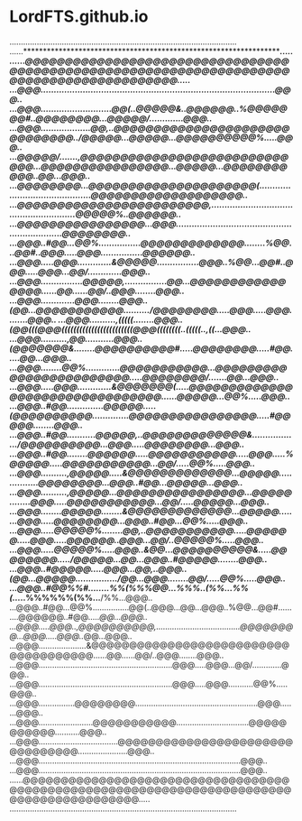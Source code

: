 # LordFTS.github.io

....................................................................................................
......*****************************************************************************************.....
......@@@@@@@@@@@@@@@@@@@@@@@@@@@@@@@@@@@@@@@@@@@@@@@@@@@@@@@@@@@@@@@@@@@@@@@@@@@@@@@@@@@@@@@@@.....
...@@@.........................................................................................@@@..
...@@@...........................@@(..@@@@@&..@@@@@@..%@@@@@@@#..@@@@@@@@...@@@@@/.............@@@..
...@@@...................@@,..@@@@@@@@@@@@@@@@@@@@@@@@@@@@@@../@@@@@...@@@@@...@@@@@@@@@@%.....@@@..
...@@@@@/.......,@@@@@@@@@@@@@@@@@@@@@@@@@@@@@...@@@@@@@@@@@@@@@@...@@@@@...@@@@@@@@@@@..*@@...@@@..
...@@@@@@@@...@@@@@@@@@@@@@@@@@@@@@(...........................................@@@@@@@@@@@@@@@@@@@..
...@@@@@@@@@@@@@@@@@@@@@@@@,........................................................@@@@@%..@@@@@@..
...@@@@@@@@@@@@@@@@...@@@................................................................*@@@@@@@@..
...@@@..#@@...@@%................@@@@@@@@@@@@@........%@@...@@#..@@@.....@@@................@@@@@@..
...@@@.....@@@.............&@@@@@................@@@..%@@...@@#..@@@.....@@@...@@/.............@@@..
...@@@................@@@@@,................@@...@@@@@@@@@@@@@@@@......@@......@@/..@@@........@@@..
...@@@.............@@@........@@@..(@@...@@@@@@@@@@@........../@@@@@@@@.....@@@.....@@@........@@@..
...@@@..........,(((((........@@@..(@@(((@@@((((((((((((((((((((((((@@@((((((((..*(((((..,((...@@@..
...@@@..........,@@...........@@@..(@@@@@@@&........@@@@@@@@@@#.....@@@@@@@@.....#@@.....*@@...@@@..
...@@@........@@%.............@@@@@@@@@@@...@@@@@@@@@@@@@@@@@@@@@@@@.....@@@@@@@@/.......*@@...@@@..
...@@@.....@@@.............&@@@@@@@(.....@@@@@@@@@@@@@@@@@@@@@@@@@@@@@@@@......@@@@@...@@%.....@@@..
...@@@..#@@..............@@@@@.....(@@@@@@@@@@..............@@@@@@@@@@@@@@@@.....#@@@@@........@@@..
...@@@..#@@...........@@@@@,..@@@@@@@@@@@@@&................../@@@@@@@@@@...@@@.....@@@@@@@@...@@@..
...@@@..#@@........@@@@@@.....@@@@@@@@@@@.....@@@.....%@@@@@.....@@@@@@@@@@@...@@/.....@@%.....@@@..
...@@@..........,@@@@@.....&@@@@@@@@@@@@@...@@@@@................@@@@@@@@...@@@..#@@...@@@@@...@@@..
...@@@..........,@@@@@...@@@@@@@@@@@@@@@@...@@@@@........@@@.....@@@@@@@@@@@...@@/.....@@@@@...@@@..
...@@@........@@@@@........&@@@@@@@@@@@@@...@@@@@........@@@.....@@@@@@@@...@@@..#@@...@@%.....@@@..
...@@@.....@@@@@%........@@,..@@@@@@@@@@@.....@@@@@@.....@@@.....@@@@@@..@@@...@@/..@@@@@%.....@@@..
...@@@.....@@@@@%.....@@@..&@@...@@@@@@@@@@&.....@@@@@@@@...../@@@@@...@@...@@@..#@@@@@........@@@..
...@@@..#@@@@@.....@@@...@@,..@@@..(@@...@@@@@................/@@...@@@........@@/.....@@%.....@@@..
...@@@..#@@***%%#..***...**...***%%(**%%%***@@...%%%..(%%...%%(**...***..%%%%%%**(%%...**/%%...@@@..
...@@@..#@@...@@%................@@(..@@@...@@...@@@..%@@...@@#..........@@@@@@..#@@.....*@@...@@@..
...@@@.....@@@..,@@@@@@@@@@,.....................................@@@@@@@@...@@@.....@@@..*@@...@@@..
...@@@.....................&@@@@@@@@@@@@@@@@@@@@@@@@@@@@@@@@@@@@@......@@......@@/..@@@........@@@..
...@@@...........................................................@@@.....@@@...@@/.............@@@..
...@@@...........................................................@@@.....@@@...........@@%.....@@@..
...@@@................@@@@@@@@......................................................@@@........@@@..
...@@@........................@@@@@@@@@@@................................@@@@@@@@@@@...........@@@..
...@@@...................................@@@@@@@@@@@@@@@@@@@@@@@@@@@@@@@@......................@@@..
...@@@.........................................................................................@@@..
...@@@.........................................................................................@@@..
......@@@@@@@@@@@@@@@@@@@@@@@@@@@@@@@@@@@@@@@@@@@@@@@@@@@@@@@@@@@@@@@@@@@@@@@@@@@@@@@@@@@@@@@@@.....
....................................................................................................
